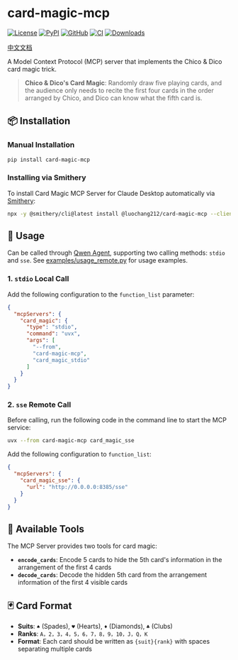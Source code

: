 # card-magic-mcp

[![License](https://img.shields.io/github/license/luochang212/card-magic-mcp)](https://github.com/luochang212/card-magic-mcp)
[![PyPI](https://img.shields.io/pypi/v/card-magic-mcp.svg?logo=python)](https://pypi.python.org/pypi/card-magic-mcp)
[![GitHub](https://img.shields.io/github/v/release/luochang212/card-magic-mcp?logo=github&sort=semver)](https://github.com/luochang212/card-magic-mcp)
[![CI](https://github.com/luochang212/card-magic-mcp/workflows/CI/badge.svg)](https://github.com/luochang212/card-magic-mcp/actions?query=workflow:CI)
[![Downloads](https://static.pepy.tech/personalized-badge/card-magic-mcp?period=total&units=international_system&left_color=grey&right_color=green&left_text=Downloads)](https://pepy.tech/project/card-magic-mcp)

[中文文档](https://github.com/luochang212/card-magic-mcp/blob/main/docs/README_CN.md)

A Model Context Protocol (MCP) server that implements the Chico & Dico card magic trick.

> **Chico & Dico's Card Magic**: Randomly draw five playing cards, and the audience only needs to recite the first four cards in the order arranged by Chico, and Dico can know what the fifth card is.

## 📦 Installation

### Manual Installation

```bash
pip install card-magic-mcp
```

### Installing via Smithery

To install Card Magic MCP Server for Claude Desktop automatically via [Smithery](https://smithery.ai/server/@luochang212/card-magic-mcp):

```bash
npx -y @smithery/cli@latest install @luochang212/card-magic-mcp --client claude
```

## 🚀 Usage

Can be called through [Qwen Agent](https://github.com/QwenLM/Qwen-Agent), supporting two calling methods: `stdio` and `sse`. See [examples/usage_remote.py](examples/usage_remote.py) for usage examples.

### 1. `stdio` Local Call

Add the following configuration to the `function_list` parameter:

```json
{
  "mcpServers": {
    "card_magic": {
      "type": "stdio",
      "command": "uvx",
      "args": [
        "--from",
        "card-magic-mcp",
        "card_magic_stdio"
      ]
    }
  }
}
```

### 2. `sse` Remote Call

Before calling, run the following code in the command line to start the MCP service:

```bash
uvx --from card-magic-mcp card_magic_sse
```

Add the following configuration to `function_list`:

```json
{
  "mcpServers": {
    "card_magic_sse": {
      "url": "http://0.0.0.0:8385/sse"
    }
  }
}
```

## 🔧 Available Tools

The MCP Server provides two tools for card magic:

- **`encode_cards`**: Encode 5 cards to hide the 5th card's information in the arrangement of the first 4 cards
- **`decode_cards`**: Decode the hidden 5th card from the arrangement information of the first 4 visible cards

## 🃏 Card Format

- **Suits**: `♠` (Spades), `♥` (Hearts), `♦` (Diamonds), `♣` (Clubs)
- **Ranks**: `A，2，3，4，5，6，7，8，9，10，J，Q，K`
- **Format**: Each card should be written as `{suit}{rank}` with spaces separating multiple cards
